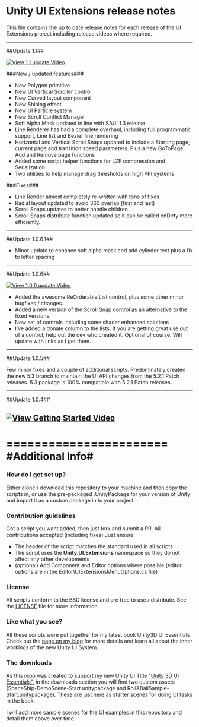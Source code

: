 # Unity UI Extensions release notes #
This file contains the up to date release notes for each release of the UI Extensions project including release videos where required.

----------------
##Update 1.1##

[![View 1.1 update Video](http://img.youtube.com/vi/JuE0ja5DmV4/0.jpg)](https://www.youtube.com/watch?v=JuE0ja5DmV4 "Update 1.1 for the Unity UI Extensions Project")

###New / updated features###
* New Polygon primitive
* New UI Vertical Scroller control
* New Curved layout component
* New Shining effect
* New UI Particle system
* New Scroll Conflict Manager
* Soft Alpha Mask updated in line with SAUI 1.3 release
* Line Renderer has had a complete overhaul, including full programmatic support, Line list and Bezier line rendering
* Horizontal and Vertical Scroll Snaps updated to include a Starting page, current page and transition speed parameters. Plus a new GoToPage, Add and Remove page functions
* Added some script helper functions for LZF compression and Serialization
* Two utilities to help manage drag thresholds on high PPI systems

###Fixes###
* Line Render almost completely re-written with tons of fixes
* Radial layout updated to avoid 360 overlap (first and last)
* Scroll Snaps updates to better handle children.
* Scroll Snaps distribute function updated so it can be called onDirty more efficiently.



----------------
##Update 1.0.6.1##

- Minor update to enhance soft alpha mask and add cylinder text plus a fix to letter spacing 

----------------
##Update 1.0.6##

[![View 1.0.6 update Video](http://img.youtube.com/vi/jpyFiRvSmbg/0.jpg)](http://www.youtube.com/watch?v=jpyFiRvSmbg "Update 1.0.6 for the Unity UI Extensions Project")

* Added the awesome ReOrderable List control, plus some other minor bugfixes / changes.
* Added a new version of the Scroll Snap control as an alternative to the fixed versions.
* New set of controls including some shader enhanced solutions
* I've added a donate column to the lists.  If you are getting great use out of a control, help out the dev who created it. Optional of course.  Will update with links as I get them.

----------------
##Update 1.0.5##

Few minor fixes and a couple of additional scripts.  Predominately created the new 5.3 branch to maintain the UI API changes from the 5.2.1 Patch releases.  5.3 package is 100% compatible with 5.2.1 Patch releases.

----------------
##Update 1.0.4##

[![View Getting Started Video](http://img.youtube.com/vi/oF48Qpaq3ls/0.jpg)](http://www.youtube.com/watch?v=oF48Qpaq3ls "Update 1.0.0.4 for the Unity UI Extensions Project")
---



=======================
#Additional Info#
=======================
### How do I get set up? ###
Either clone / download this repository to your machine and then copy the scripts in, or use the pre-packaged .UnityPackage for your version of Unity and import it as a custom package in to your project.

### Contribution guidelines ###
Got a script you want added, then just fork and submit a PR.  All contributions accepted (including fixes)
Just ensure 
* The header of the script matches the standard used in all scripts
* The script uses the **Unity.UI.Extensions** namespace so they do not affect any other developments
* (optional) Add Component and Editor options where possible (editor options are in the Editor\UIExtensionsMenuOptions.cs file)

### License ###
All scripts conform to the BSD license and are free to use / distribute.  See the [LICENSE](https://bitbucket.org/ddreaper/unity-ui-extensions/src/6d03f25b0150994afa97c6a55854d6ae696cad13/LICENSE?at=default) file for more information 

### Like what you see? ###
All these scripts were put together for my latest book Unity3D UI Essentials
Check out the [page on my blog](http://bit.ly/Unity3DUIEssentials) for more details and learn all about the inner workings of the new Unity UI System.

### The downloads ###
As this repo was created to support my new Unity UI Title ["Unity 3D UI Essentials"](http://bit.ly/Unity3DUIEssentials), in the downloads section you will find two custom assets (SpaceShip-DemoScene-Start.unitypackage and RollABallSample-Start.unitypackage).  These are just here as starter scenes for doing UI tasks in the book.

I will add more sample scenes for the UI examples in this repository and detail them above over time.